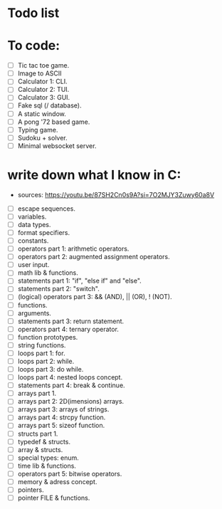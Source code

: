 # Todo list

# To code:
- [ ] Tic tac toe game.
- [ ] Image to ASCII
- [ ] Calculator 1: CLI.
- [ ] Calculator 2: TUI.
- [ ] Calculator 3: GUI.
- [ ] Fake sql (/ database).
- [ ] A static window.
- [ ] A pong '72 based game.
- [ ] Typing game.
- [ ] Sudoku + solver.
- [ ] Minimal websocket server.

# write down what I know in C: 
- sources:
 https://youtu.be/87SH2Cn0s9A?si=7O2MJY3Zuwy60a8V
- [ ] escape sequences.
- [ ] variables.     
- [ ] data types.
- [ ] format specifiers.
- [ ] constants.
- [ ] operators part 1: arithmetic operators.
- [ ] operators part 2: augmented assignment operators.
- [ ] user input.
- [ ] math lib & functions.
- [ ] statements part 1: "if", "else if" and "else".
- [ ] statements part 2: "switch".
- [ ] (logical) operators part 3: && (AND), || (OR), ! (NOT).
- [ ] functions.
- [ ] arguments.
- [ ] statements part 3: return statement.
- [ ] operators part 4: ternary operator.
- [ ] function prototypes.
- [ ] string functions.
- [ ] loops part 1: for.
- [ ] loops part 2: while. 
- [ ] loops part 3: do while.
- [ ] loops part 4: nested loops concept.
- [ ] statements part 4: break & continue.
- [ ] arrays part 1.
- [ ] arrays part 2: 2D(imensions) arrays.
- [ ] arrays part 3: arrays of strings.
- [ ] arrays part 4: strcpy function.
- [ ] arrays part 5: sizeof function.
- [ ] structs part 1.
- [ ] typedef & structs. 
- [ ] array & structs.
- [ ] special types: enum.
- [ ] time lib & functions.
- [ ] operators part 5: bitwise operators.
- [ ] memory & adress concept.
- [ ] pointers.
- [ ] pointer FILE & functions.
